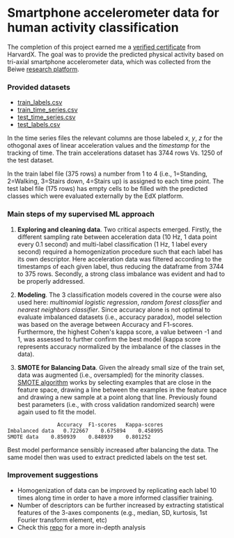 # Smartphone accelerometer data for human activity classification

The completion of this project earned me a [verified certificate](https://courses.edx.org/certificates/c7b22364b2b94d5b83ff9566fba23070) from HarvardX. 
The goal was to provide the predicted physical activity based on tri-axial smartphone accelerometer data, which was collected from the Beiwe [research platform](https://github.com/onnela-lab/beiwe-backend). 

### Provided datasets

  - [train_labels.csv](https://github.com/gufett0/classification-timeseries-accelerometer/blob/main/train_labels.csv)
  - [train_time_series.csv](https://github.com/gufett0/classification-timeseries-accelerometer/blob/main/train_time_series.csv)
  - [test_time_series.csv](https://github.com/gufett0/classification-timeseries-accelerometer/blob/main/test_time_series.csv)
  - [test_labels.csv](https://github.com/gufett0/classification-timeseries-accelerometer/blob/main/test_labels.csv)

In the time series files the relevant columns are those labeled *x*, *y*, *z* for the othogonal axes of linear acceleration values and the *timestamp* for the tracking of time. The train accelerations dataset has 3744 rows Vs. 1250 of the test dataset.

In the train label file (375 rows) a number from 1 to 4 (i.e., 1=Standing, 2=Walking, 3=Stairs down, 4=Stairs up) is assigned to each time point. 
The test label file (175 rows) has empty cells to be filled with the predicted classes which were evaluated externally by the EdX platform.


### Main steps of my supervised ML approach


  1) **Exploring and cleaning data**. Two critical aspects emerged. Firstly, the different sampling rate between acceleration data (10 Hz, 1 data point every 0.1 second) and multi-label classification (1 Hz, 1 label every second) required a homogenization procedure such that each label has its own descriptor. Here acceleration data was filtered according to the timestamps of each given label, thus reducing the dataframe from 3744 to 375 rows. Secondly, a strong class imbalance was evident and had to be properly addressed.  
 
 2) **Modeling**. The 3 classification models covered in the course were also used here: *multinomial logistic regression*, *random forest classifier* and *nearest neighbors classifier*. Since accuracy alone is not optimal to evaluate imbalanced datasets (i.e., accuracy paradox), model selection was based on the average between Accuracy and F1-scores. Furthermore, the highest Cohen's kappa score, a value between -1 and 1, was assessed to further confirm the best model (kappa score represents accuracy normalized by the imbalance of the classes in the data).
 
 3) **SMOTE for Balancing Data**. Given the already small size of the train set, data was augmented (i.e., oversampled) for the minority classes. [SMOTE algorithm](https://machinelearningmastery.com/smote-oversampling-for-imbalanced-classification/) works by selecting examples that are close in the feature space, drawing a line between the examples in the feature space and drawing a new sample at a point along that line. Previously found best parameters (i.e., with cross validation randomized search) were again used to fit the model.

  ```
                  Accuracy	F1-scores	Kappa-scores
  Imbalanced data	0.722667	0.675894	0.458995
  SMOTE data	0.850939	0.848939	0.801252
  ```
Best model performance sensibly increased after balancing the data. The same model then was used to extract predicted labels on the test set.

### Improvement suggestions
   - Homogenization of data can be improved by replicating each label 10 times along time in order to have a more informed classifier training. 
   - Number of descriptors can be further increased by extracting statistical features of the 3-axes components (e.g., median, SD, kurtosis, 1st Fourier transform element, etc) 
   - Check this [repo](https://iohk.io/en/blog/posts/2022/02/03/implementing-hydra-heads-the-first-step-towards-the-full-hydra-vision/) for a more in-depth analysis

